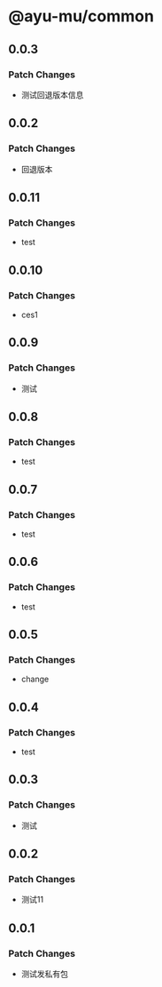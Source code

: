# @ayu-mu/common

## 0.0.3

### Patch Changes

- 测试回退版本信息

## 0.0.2

### Patch Changes

- 回退版本

## 0.0.11

### Patch Changes

- test

## 0.0.10

### Patch Changes

- ces1

## 0.0.9

### Patch Changes

- 测试

## 0.0.8

### Patch Changes

- test

## 0.0.7

### Patch Changes

- test

## 0.0.6

### Patch Changes

- test

## 0.0.5

### Patch Changes

- change

## 0.0.4

### Patch Changes

- test

## 0.0.3

### Patch Changes

- 测试

## 0.0.2

### Patch Changes

- 测试11

## 0.0.1

### Patch Changes

- 测试发私有包
